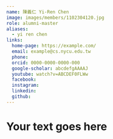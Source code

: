 ```yaml
---
name: 陳義仁 Yi-Ren Chen 
image: images/members/1102304120.jpg 
role: alumni-master
aliases:
  - yi ren chen
links:
  home-page: https://example.com/
  email: example@cs.nycu.edu.tw
  phone: 
  orcid: 0000-0000-0000-000
  google-scholar: abcdefgAAAAJ
  youtube: watch?v=ABCDEF0FLWw
  facebook:
  instagram:
  linkedin:
  github:
---
```

# Your text goes here
